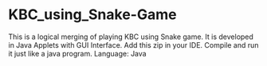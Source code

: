 # KBC_using_Snake-Game
This is a logical merging of playing KBC using Snake game. It is developed in Java Applets with GUI Interface.
Add this zip in your IDE. Compile and run it just like a java program.
Language: Java

